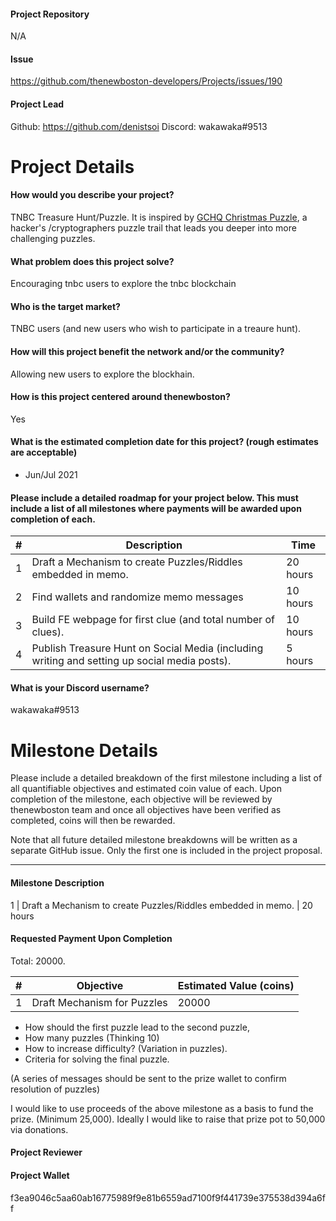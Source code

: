 #### Project Repository
N/A

#### Issue 
https://github.com/thenewboston-developers/Projects/issues/190

#### Project Lead
Github: https://github.com/denistsoi
Discord: wakawaka#9513

# Project Details

#### How would you describe your project?
TNBC Treasure Hunt/Puzzle.
It is inspired by [GCHQ Christmas Puzzle](https://www.gchq.gov.uk/section/news/puzzles), a hacker's /cryptographers puzzle trail that leads you deeper into more challenging puzzles.

#### What problem does this project solve?
Encouraging tnbc users to explore the tnbc blockchain

#### Who is the target market?
TNBC users (and new users who wish to participate in a treaure hunt).

#### How will this project benefit the network and/or the community?
Allowing new users to explore the blockhain.

#### How is this project centered around thenewboston?
Yes

#### What is the estimated completion date for this project? (rough estimates are acceptable)
- Jun/Jul 2021

#### Please include a detailed roadmap for your project below. This must include a list of all milestones where payments will be awarded upon completion of each.


| # | Description | Time |
| -- | -- | -- |
| 1 | Draft a Mechanism to create Puzzles/Riddles embedded in memo. | 20 hours |
| 2 | Find wallets and randomize memo messages | 10 hours |
| 3 | Build FE webpage for first clue (and total number of clues). | 10 hours |
| 4 | Publish Treasure Hunt on Social Media (including writing and setting up social media posts). | 5 hours  |


#### What is your Discord username?
wakawaka#9513


# Milestone Details

Please include a detailed breakdown of the first milestone including a list of all quantifiable objectives and 
estimated coin value of each. Upon completion of the milestone, each objective will be reviewed by thenewboston team 
and once all objectives have been verified as completed, coins will then be rewarded.

Note that all future detailed milestone breakdowns will be written as a separate GitHub issue. Only the first one is 
included in the project proposal.

---

#### Milestone Description

1 | Draft a Mechanism to create Puzzles/Riddles embedded in memo. | 20 hours


#### Requested Payment Upon Completion

Total: 20000.

| # | Objective           | Estimated Value (coins)   |
| - | ------------------- | ------------------------- |
| 1 | Draft Mechanism for Puzzles | 20000 |

- How should the first puzzle lead to the second puzzle, 
- How many puzzles (Thinking 10)
- How to increase difficulty? (Variation in puzzles).
- Criteria for solving the final puzzle.

(A series of messages should be sent to the prize wallet to confirm resolution of puzzles)

I would like to use proceeds of the above milestone as a basis to fund the prize.
(Minimum 25,000).
Ideally I would like to raise that prize pot to 50,000 via donations.

#### Project Reviewer


#### Project Wallet
f3ea9046c5aa60ab16775989f9e81b6559ad7100f9f441739e375538d394a6ff
